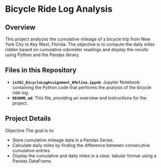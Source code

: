 # Bicycle Ride Log Analysis

## Overview

This project analyzes the cumulative mileage of a bicycle trip from New York City to Key West, Florida. The objective is to compute the daily miles ridden based on cumulative odometer readings and display the results using Python and the Pandas library.

## Files in this Repository
- **`is362_BicycleLogAssignment_KMolina.ipynb`**: Jupyter Notebook containing the Python code that performs the analysis of the bicycle ride log.
- **`README.md`**: This file, providing an overview and instructions for the project.

## Project Details
Objective
The goal is to:

- Store cumulative mileage data in a Pandas Series.
- Calculate daily miles by finding the difference between consecutive cumulative entries.
- Display the cumulative and daily miles in a clear, tabular format using a Pandas DataFrame.

